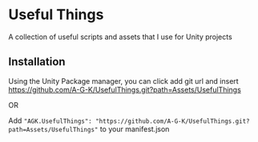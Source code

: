 # Useful Things

A collection of useful scripts and assets that I use for Unity projects

## Installation

Using the Unity Package manager, you can click add git url and insert https://github.com/A-G-K/UsefulThings.git?path=Assets/UsefulThings

OR

Add `"AGK.UsefulThings": "https://github.com/A-G-K/UsefulThings.git?path=Assets/UsefulThings"` to your manifest.json